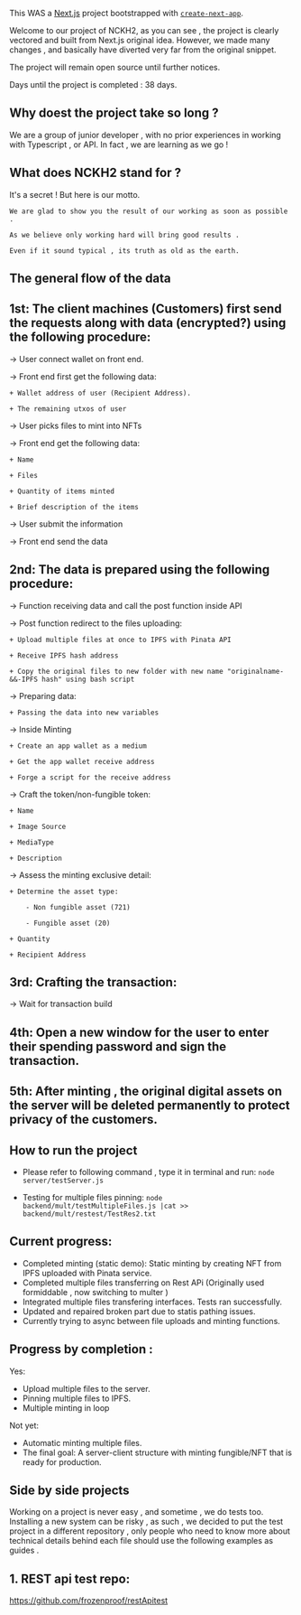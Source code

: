 This WAS a [Next.js](https://nextjs.org/) project bootstrapped with [`create-next-app`](https://github.com/vercel/next.js/tree/canary/packages/create-next-app).

Welcome to our project of NCKH2, as you can see , the project is clearly vectored and built from Next.js original idea. However, we made many changes , and basically have diverted very far from the original snippet. 

The project will remain open source until further notices. 

Days until the project is completed : 38 days.

## Why doest the project take so long ? 

We are a group of junior developer , with no prior experiences in working with Typescript , or API.
In fact , we are learning as we go ! 

## What does NCKH2 stand for ?
It's a secret ! But here is our motto. 

```
We are glad to show you the result of our working as soon as possible .

As we believe only working hard will bring good results .

Even if it sound typical , its truth as old as the earth.
```

## The general flow of the data ##

## 1st: The client machines (Customers) first send the requests along with data (encrypted?) using the following procedure:

-> User connect wallet on front end.

-> Front end first get the following data: 

    + Wallet address of user (Recipient Address).

    + The remaining utxos of user

-> User picks files to mint into NFTs

-> Front end get the following data:

    + Name

    + Files

    + Quantity of items minted
    
    + Brief description of the items

-> User submit the information 

-> Front end send the data

## 2nd: The data is prepared using the following procedure:

-> Function receiving data and call the post function inside API

-> Post function redirect to the files uploading:
    
    + Upload multiple files at once to IPFS with Pinata API

    + Receive IPFS hash address

    + Copy the original files to new folder with new name "originalname-&&-IPFS hash" using bash script

-> Preparing data:

    + Passing the data into new variables

-> Inside Minting

    + Create an app wallet as a medium 

    + Get the app wallet receive address 

    + Forge a script for the receive address 

-> Craft the token/non-fungible token:

    + Name 

    + Image Source 

    + MediaType

    + Description

-> Assess the minting exclusive detail:

    + Determine the asset type:

        - Non fungible asset (721)

        - Fungible asset (20)
        
    + Quantity

    + Recipient Address

## 3rd: Crafting the transaction:
-> Wait for transaction build

## 4th: Open a new window for the user to enter their spending password and sign the transaction.

## 5th: After minting , the original digital assets on the server will be deleted permanently to protect privacy of the customers.

## How to run the project

- Please refer to following command , type it in terminal and run:
```node server/testServer.js ```

- Testing for multiple files pinning:
```node backend/mult/testMultipleFiles.js |cat >> backend/mult/restest/TestRes2.txt```

## Current progress: ##

- Completed minting (static demo): Static minting by creating NFT from IPFS uploaded with Pinata service.
- Completed multiple files transferring on Rest APi (Originally used formiddable , now switching to multer )
- Integrated multiple files transfering interfaces. Tests ran successfully.
- Updated and repaired broken part due to statis pathing issues.
- Currently trying to async between file uploads and minting functions.

## Progress by completion : ##

Yes: 

- Upload multiple files to the server.
- Pinning multiple files to IPFS.
- Multiple minting in loop

Not yet:

- Automatic minting multiple files.
- The final goal: A server-client structure with minting fungible/NFT that is ready for production. 



## Side by side projects ##

Working on a project is never easy , and sometime , we do tests too. Installing a new system can be risky , as such , we decided to put the test project in a different repository , only people who need to know more about technical details behind each file should use the following examples as guides .

## 1. REST api test repo:
https://github.com/frozenproof/restApitest